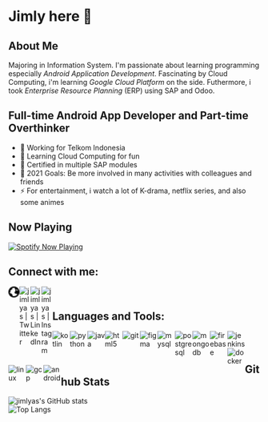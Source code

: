 # Jimly here 👋

## About Me
Majoring in Information System. I'm passionate about learning programming especially *Android Application Development*. Fascinating by Cloud Computing, i'm learning *Google Cloud Platform* on the side. Futhermore, i took *Enterprise Resource Planning* (ERP) using SAP and Odoo.

## Full-time Android App Developer and Part-time Overthinker

- 🔭 Working for Telkom Indonesia
- 🌱 Learning Cloud Computing for fun
- 👯 Certified in multiple SAP modules
- 🥅 2021 Goals: Be more involved in many activities with colleagues and friends
- ⚡ For entertainment, i watch a lot of K-drama, netflix series, and also some animes

## Now Playing
[<img src="https://now-playing-jimlyas.vercel.app/api/spotify-playing" alt="Spotify Now Playing" width="500" />](https://open.spotify.com/user/0mt6pwrrbaxr1bbji8cx31ipf)

## Connect with me:

[<img align="left" alt="jimlyas" width="22px" src="https://raw.githubusercontent.com/iconic/open-iconic/master/svg/globe.svg" />](https://jimlyas.github.io)
[<img align="left" alt="jimlyas | Twitter" width="22px" src="https://cdn.jsdelivr.net/npm/simple-icons@v3/icons/twitter.svg" />](https://twitter.com/j_mly)
[<img align="left" alt="jimlyas | LinkedIn" width="22px" src="https://cdn.jsdelivr.net/npm/simple-icons@v3/icons/linkedin.svg" />](https://linkedin.com/in/jimlyas)
[<img align="left" alt="jimlyas | Instagram" width="22px" src="https://cdn.jsdelivr.net/npm/simple-icons@v3/icons/instagram.svg" />](https://instagram.com/jiimlyy)

<br/>

## Languages and Tools:

<img align="left" alt="kotlin" width="35px" src="https://profilinator.rishav.dev/skills-assets/kotlinlang-icon.svg" />
<img align="left" alt="python" width="35px" src="https://profilinator.rishav.dev/skills-assets/python-original.svg" />
<img align="left" alt="java" width="35px" src="https://profilinator.rishav.dev/skills-assets/java-original-wordmark.svg" />
<img align="left" alt="html5" width="35px" src="https://profilinator.rishav.dev/skills-assets/html5-original-wordmark.svg" />
<img align="left" alt="git" width="35px" src="https://profilinator.rishav.dev/skills-assets/git-scm-icon.svg" />
<img align="left" alt="figma" width="35px" src="https://profilinator.rishav.dev/skills-assets/figma-icon.svg" />
<img align="left" alt="mysql" width="35px" src="https://profilinator.rishav.dev/skills-assets/mysql-original-wordmark.svg" />
<img align="left" alt="postgresql" width="35px" src="https://profilinator.rishav.dev/skills-assets/postgresql-original-wordmark.svg" />
<img align="left" alt="mongodb" width="35px" src="https://profilinator.rishav.dev/skills-assets/mongodb-original-wordmark.svg" />
<img align="left" alt="firebase" width="35px" src="https://profilinator.rishav.dev/skills-assets/firebase.png" />
<img align="left" alt="jenkins" width="35px" src="https://profilinator.rishav.dev/skills-assets/jenkins-icon.svg" />
<img align="left" alt="docker" width="35px" src="https://profilinator.rishav.dev/skills-assets/docker-original-wordmark.svg" />
<img align="left" alt="linux" width="35px" src="https://profilinator.rishav.dev/skills-assets/linux-original.svg" />
<img align="left" alt="gcp" width="35px" src="https://profilinator.rishav.dev/skills-assets/google_cloud-icon.svg" />
<img align="left" alt="android" width="35px" src="https://profilinator.rishav.dev/skills-assets/android-original-wordmark.svg" />
<br/><br/>


## Github Stats
![jimlyas's GitHub stats](https://github-readme-stats.vercel.app/api?username=jimlyas&show_icons=true&theme=dark) <br/>
![Top Langs](https://github-readme-stats.vercel.app/api/top-langs/?username=jimlyas&layout=compact&theme=dark)


